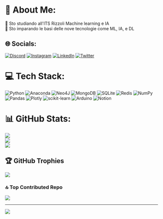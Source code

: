 # 💫 About Me:
🔭 Sto studiando all'ITS Rizzoli Machine learning e IA<br>🌱 Sto imparando le basi delle nove tecnologie come ML, IA, e DL


## 🌐 Socials:
[![Discord](https://img.shields.io/badge/Discord-%237289DA.svg?logo=discord&logoColor=white)](https://discord.gg/.chovo) [![Instagram](https://img.shields.io/badge/Instagram-%23E4405F.svg?logo=Instagram&logoColor=white)](https://instagram.com/chovo__) [![LinkedIn](https://img.shields.io/badge/LinkedIn-%230077B5.svg?logo=linkedin&logoColor=white)](https://linkedin.com/in/matteo-civita-3a320325b) [![Twitter](https://img.shields.io/badge/Twitter-%231DA1F2.svg?logo=Twitter&logoColor=white)](https://twitter.com/@Chovo02) 

# 💻 Tech Stack:
![Python](https://img.shields.io/badge/python-3670A0?style=for-the-badge&logo=python&logoColor=ffdd54) ![Anaconda](https://img.shields.io/badge/Anaconda-%2344A833.svg?style=for-the-badge&logo=anaconda&logoColor=white) 	![Neo4J](https://img.shields.io/badge/Neo4j-008CC1?style=for-the-badge&logo=neo4j&logoColor=white) ![MongoDB](https://img.shields.io/badge/MongoDB-%234ea94b.svg?style=for-the-badge&logo=mongodb&logoColor=white) ![SQLite](https://img.shields.io/badge/sqlite-%2307405e.svg?style=for-the-badge&logo=sqlite&logoColor=white) ![Redis](https://img.shields.io/badge/redis-%23DD0031.svg?style=for-the-badge&logo=redis&logoColor=white) ![NumPy](https://img.shields.io/badge/numpy-%23013243.svg?style=for-the-badge&logo=numpy&logoColor=white) ![Pandas](https://img.shields.io/badge/pandas-%23150458.svg?style=for-the-badge&logo=pandas&logoColor=white) ![Plotly](https://img.shields.io/badge/Plotly-%233F4F75.svg?style=for-the-badge&logo=plotly&logoColor=white) ![scikit-learn](https://img.shields.io/badge/scikit--learn-%23F7931E.svg?style=for-the-badge&logo=scikit-learn&logoColor=white) ![Arduino](https://img.shields.io/badge/-Arduino-00979D?style=for-the-badge&logo=Arduino&logoColor=white) ![Notion](https://img.shields.io/badge/Notion-%23000000.svg?style=for-the-badge&logo=notion&logoColor=white)
# 📊 GitHub Stats:
![](https://github-readme-stats.vercel.app/api?username=Chovo02&theme=dark&hide_border=true&include_all_commits=true&count_private=false)<br/>
![](https://github-readme-streak-stats.herokuapp.com/?user=Chovo02&theme=dark&hide_border=true)<br/>
![](https://github-readme-stats.vercel.app/api/top-langs/?username=Chovo02&theme=dark&hide_border=true&include_all_commits=true&count_private=false&layout=compact)

## 🏆 GitHub Trophies
![](https://github-profile-trophy.vercel.app/?username=Chovo02&theme=dark&no-frame=false&no-bg=true&margin-w=4)

### 🔝 Top Contributed Repo
![](https://github-contributor-stats.vercel.app/api?username=Chovo02&limit=5&theme=dark&combine_all_yearly_contributions=true)

---
[![](https://visitcount.itsvg.in/api?id=Chovo02&icon=0&color=0)](https://visitcount.itsvg.in)

<!-- Proudly created with GPRM ( https://gprm.itsvg.in ) -->
